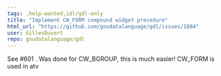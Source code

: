 ```yaml
---
tags: ,help-wanted,idl/gdl-only
title: "Implement CW_FORM compound widget procedure"
html_url: "https://github.com/gnudatalanguage/gdl/issues/1084"
user: GillesDuvert
repo: gnudatalanguage/gdl
---
```


See #601 . Was done for CW_BGROUP, this is much easier!
CW_FORM is used in atv